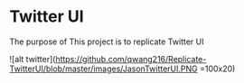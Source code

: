 # Twitter UI

The purpose of This project is to replicate Twitter UI


![alt twitter](https://github.com/qwang216/Replicate-TwitterUI/blob/master/images/JasonTwitterUI.PNG =100x20)   


